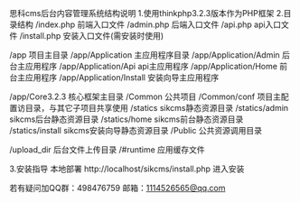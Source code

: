 思科cms后台内容管理系统结构说明
1.使用thinkphp3.2.3版本作为PHP框架
2.目录结构
/index.php              前端入口文件
/admin.php              后端入口文件
/api.php                api入口文件
/install.php            安装入口文件(需安装时使用)

/app				     项目主目录
/app/Application         主应用程序目录
/app/Application/Admin   后台主应用程序
/app/Application/Api     api主应用程序
/app/Application/Home    前台主应用程序
/app/Application/Install 安装向导主应用程序

/app/Core3.2.3	        核心框架主目录
/Common                 公共项目
/Common/conf	        项目主配置访目录，与其它子项目共享使用
/statics				sikcms静态资源目录
/statics/admin			sikcms后台静态资源目录
/statics/home		    sikcms前台静态资源目录
/statics/install		sikcms安装向导静态资源目录
/Public                 公共资源调用目录

/upload_dir             后台文件上传目录
/#runtime               应用缓存文件


3.安装指导
本地部署
http://localhost/sikcms/install.php 进入安装

若有疑问加QQ群：498476759
邮箱：1114526565@qq.com



